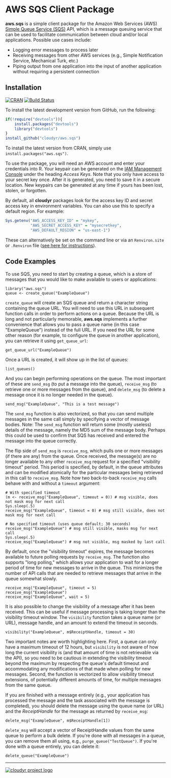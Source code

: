 # AWS SQS Client Package #

**aws.sqs** is a simple client package for the Amazon Web Services (AWS) [Simple Queue Service (SQS)](http://aws.amazon.com/sqs/) API, which is a message queuing service that can be used to facilitate communication between cloud and/or local applications. Possible use cases include:

 - Logging error messages to process later
 - Receiving messages from other AWS services (e.g., Simple Notification Service, Mechanical Turk, etc.)
 - Piping output from one application into the input of another application without requiring a persistent connection

## Installation ##

[![CRAN](http://www.r-pkg.org/badges/version/aws.sqs)](http://cran.r-project.org/package=aws.sqs)
[![Build Status](https://travis-ci.org/cloudyr/aws.sqs.png?branch=master)](https://travis-ci.org/cloudyr/aws.sqs)

To install the latest development version from GitHub, run the following:

```R
if(!require("devtools")){
    install.packages("devtools")
    library("devtools")
}
install_github("cloudyr/aws.sqs")
```

To install the latest version from CRAN, simply use `install.packages("aws.sqs")`.

To use the package, you will need an AWS account and enter your credentials into R. Your keypair can be generated on the [IAM Management Console](https://console.aws.amazon.com/iam/home?#security_credential) under the heading *Access Keys*. Note that you only have access to your secret key once. After it is generated, you need to save it in a secure location. New keypairs can be generated at any time if yours has been lost, stolen, or forgotten. 

By default, all **cloudyr** packages look for the access key ID and secret access key in environment variables. You can also use this to specify a default region. For example:

```R
Sys.getenv("AWS_ACCESS_KEY_ID" = "mykey",
           "AWS_SECRET_ACCESS_KEY" = "mysecretkey",
           "AWS_DEFAULT_REGION" = "us-east-1")
```

These can alternatively be set on the command line or via an `Renviron.site` or `.Renviron` file ([see here for instructions](http://cran.r-project.org/web/packages/httr/vignettes/api-packages.html)).


## Code Examples ##

To use SQS, you need to start by creating a queue, which is a store of messages that you would like to make available to users or applications:

```{r}
library("aws.sqs")
queue <- create_queue("ExampleQueue")
```

`create_queue` will create an SQS queue and return a character string containing the queue URL. You will need to use this URL in subsequent function calls in order to perform actions on a queue. Because the URL is long and not particularly memorable, **aws.sqs** implements a further convenience that allows you to pass a queue name (in this case "ExampleQueue") instead of the full URL. If you need the URL for some other reason (for example, to configure the queue in another application), you can retrieve it using `get_queue_url`:

```{r}
get_queue_url("ExampleQueue")
```

Once a URL is created, it will show up in the list of queues:

```{r}
list_queues()
```

And you can begin performing operations on the queue. The most important of these are `send_msg` (to put a message into the queue), `receive_msg` (to retrieve one or more messages from the queue), and `delete_msg` (to delete a message once it is no longer needed in the queue).

```{r}
send_msg("ExampleQueue", "This is a test message")
```

The `send_msg` function is also vectorized, so that you can send multiple messages in the same call simply by specifying a vector of message bodies. Note: The `send_msg` function will return some (mostly useless) details of the message, namely the MD5 sum of the message body. Perhaps this could be used to confirm that SQS has received and entered the message into the queue correctly.

The flip side of `send_msg` is `receive_msg`, which pulls one or more messages (if there are any) from the queue. Once received, the message(s) are no longer available to any other `receive_msg` request for a specified "visibility timeout" period. This period is specified, by default, in the queue attributes and can be modified atomically for the particular messages being retrieved in this call to `receive_msg`. Note how two back-to-back `receive_msg` calls behave with and without a `timeout` argument:

```{r}
# With specified timeout
(m <- receive_msg("ExampleQueue", timeout = 0)) # msg visible, does not mask msg for next call
Sys.sleep(.5)
receive_msg("ExampleQueue", timeout = 0) # msg still visible, does not mask msg for next call

# No specified timeout (uses queue default; 30 seconds)
receive_msg("ExampleQueue") # msg still visible, masks msg for next call
Sys.sleep(.5)
receive_msg("ExampleQueue") # msg not visible, msg masked by last call
```

By default, once the "visibility timeout" expires, the message becomes available to future polling requests by `receive_msg`. The function also supports "long polling," which allows your application to wait for a longer period of time for new messages to arrive in the queue. This minimizes the number of API calls that are needed to retrieve messages that arrive in the queue somewhat slowly.

```{r}
receive_msg("ExampleQueue", timeout = 5)
receive_msg("ExampleQueue")
receive_msg("ExampleQueue", wait = 5)
```

It is also possible to change the visibility of a message after it has been received. This can be useful if message processing is taking longer than the visibility timeout window. The `visibility` function takes a queue name (or URL), message handle, and an amount to extend the timeout in seconds.

```{r}
visibility("ExampleQueue", m$ReceiptHandle, timeout = 30)
```

Two important notes are worth highlighting here. First, a queue can only have a maximum timeout of 12 hours, but `visibility` is not aware of how long the current visibility is (and that amount of time is not retrievable via the API), so you need to be cautious in extending the visibility timeout beyond the maximum by respecting the queue's default timeout and accommodating any modifications of that made when polling for new messages. Second, the function is vectorized to allow visibility timeout extensions, of potentially different amounts of time, for multiple messages from the same queue.

If you are finished with a message entirely (e.g., your application has processed the message and the task associated with the message is completed), you should delete the message using the queue name (or URL) and the *ReceiptHandle* for the message as returned by `receive_msg`:

```{r}
delete_msg("ExampleQueue", m$ReceiptHandle[1])
```

`delete_msg` will accept a vector of ReceiptHandle values from the same queue to perform a bulk delete. If you're done with all messages in a queue, you can remove them all using, e.g., `purge_queue("TestQueue")`. If you're done with a queue entirely, you can delete it:

```{r}
delete_queue("ExampleQueue")
```


---
[![cloudyr project logo](http://i.imgur.com/JHS98Y7.png)](https://github.com/cloudyr)
